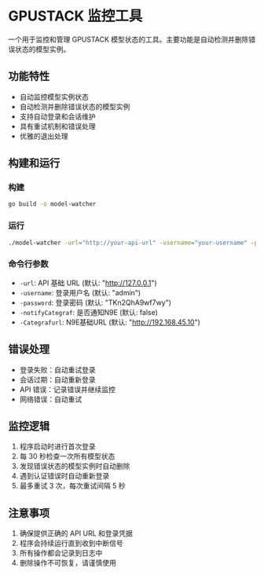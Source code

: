 # GPUSTACK 监控工具

一个用于监控和管理 GPUSTACK 模型状态的工具。主要功能是自动检测并删除错误状态的模型实例。

## 功能特性

- 自动监控模型实例状态
- 自动检测并删除错误状态的模型实例
- 支持自动登录和会话维护
- 具有重试机制和错误处理
- 优雅的退出处理

## 构建和运行

### 构建
```bash
go build -o model-watcher
```

### 运行
```bash
./model-watcher -url="http://your-api-url" -username="your-username" -password="your-password"
```

### 命令行参数
- `-url`: API 基础 URL (默认: "http://127.0.0.1")
- `-username`: 登录用户名 (默认: "admin")
- `-password`: 登录密码 (默认: "TKn2QhA9wf7wy")
-  `-notifyCategraf`: 是否通知N9E (默认: false)
-  `-Categrafurl`: N9E基础URL (默认: "http://192.168.45.10")

## 错误处理

- 登录失败：自动重试登录
- 会话过期：自动重新登录
- API 错误：记录错误并继续监控
- 网络错误：自动重试

## 监控逻辑

1. 程序启动时进行首次登录
2. 每 30 秒检查一次所有模型状态
3. 发现错误状态的模型实例时自动删除
4. 遇到认证错误时自动重新登录
5. 最多重试 3 次，每次重试间隔 5 秒

## 注意事项

1. 确保提供正确的 API URL 和登录凭据
2. 程序会持续运行直到收到中断信号
3. 所有操作都会记录到日志中
4. 删除操作不可恢复，请谨慎使用
```
